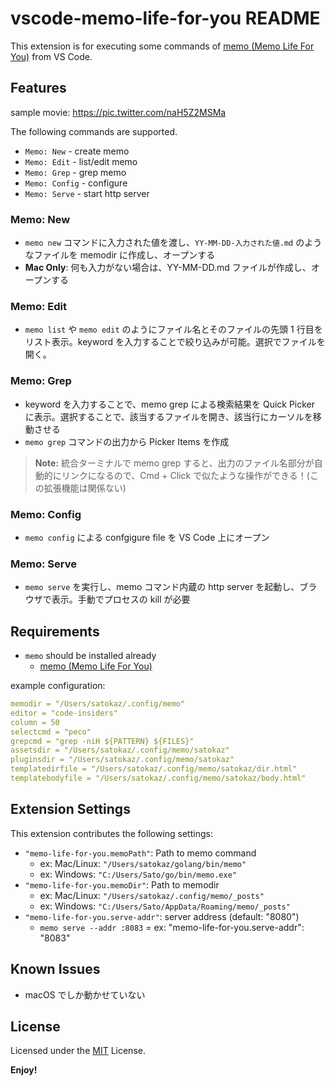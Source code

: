 # vscode-memo-life-for-you README

This extension is for executing some commands of [memo (Memo Life For You)](https://github.com/mattn/memo) from VS Code.

## Features

sample movie:
https://pic.twitter.com/naH5Z2MSMa


The following commands are supported.

* `Memo: New` - create memo
* `Memo: Edit` - list/edit memo
* `Memo: Grep` - grep memo
* `Memo: Config` - configure
* `Memo: Serve` - start http server

### Memo: New

* `memo new` コマンドに入力された値を渡し、`YY-MM-DD-入力された値.md` のようなファイルを memodir に作成し、オープンする
* **Mac Only**: 何も入力がない場合は、YY-MM-DD.md ファイルが作成し、オープンする 


### Memo: Edit

* `memo list` や `memo edit` のようにファイル名とそのファイルの先頭 1 行目をリスト表示。keyword を入力することで絞り込みが可能。選択でファイルを開く。

### Memo: Grep

* keyword を入力することで、memo grep による検索結果を Quick Picker に表示。選択することで、該当するファイルを開き、該当行にカーソルを移動させる
* `memo grep` コマンドの出力から Picker Items を作成 

>**Note:** 統合ターミナルで memo grep すると、出力のファイル名部分が自動的にリンクになるので、Cmd + Click で似たような操作ができる！(この拡張機能は関係ない)

### Memo: Config

* `memo config` による confgigure file を VS Code 上にオープン

### Memo: Serve

* `memo serve` を実行し、memo コマンド内蔵の http server を起動し、ブラウザで表示。手動でプロセスの kill が必要


## Requirements

* `memo` should be installed already
   * [memo (Memo Life For You)](https://github.com/mattn/memo)

example configuration:

```yaml
memodir = "/Users/satokaz/.config/memo"
editor = "code-insiders"
column = 50
selectcmd = "peco"
grepcmd = "grep -niH ${PATTERN} ${FILES}"
assetsdir = "/Users/satokaz/.config/memo/satokaz"
pluginsdir = "/Users/satokaz/.config/memo/satokaz"
templatedirfile = "/Users/satokaz/.config/memo/satokaz/dir.html"
templatebodyfile = "/Users/satokaz/.config/memo/satokaz/body.html"
```

## Extension Settings

This extension contributes the following settings:

* `"memo-life-for-you.memoPath"`: Path to memo command 
   * ex: Mac/Linux: `"/Users/satokaz/golang/bin/memo"`
   * ex: Windows: `"C:/Users/Sato/go/bin/memo.exe"`
* `"memo-life-for-you.memoDir"`: Path to memodir 
   * ex: Mac/Linux: `"/Users/satokaz/.config/memo/_posts"`
   * ex: Windows: `"C:/Users/Sato/AppData/Roaming/memo/_posts"`
* `"memo-life-for-you.serve-addr"`: server address (default: "8080")
   * `memo serve --addr :8083` = ex: "memo-life-for-you.serve-addr": "8083" 

## Known Issues

* macOS でしか動かせていない

## License

Licensed under the [MIT](LICENSE.txt) License.

**Enjoy!**